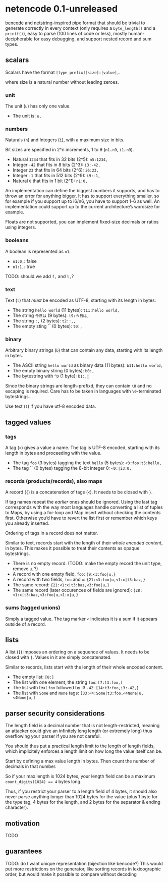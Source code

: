 # netencode 0.1-unreleased

[bencode][] and [netstring][]-inspired pipe format that should be trivial to generate correctly in every context (only requires a `byte_length()` and a `printf()`), easy to parse (100 lines of code or less), mostly human-decipherable for easy debugging, and support nested record and sum types.


## scalars

Scalars have the format `[type prefix][size]:[value],`.

where size is a natural number without leading zeroes.

### unit

The unit (`u`) has only one value.

* The unit is: `u,`

### numbers

Naturals (`n`) and Integers (`i`), with a maximum size in bits.

Bit sizes are specified in 2^n increments, 1 to 9 (`n1`..`n9`, `i1`..`n9`).

* Natural `1234` that fits in 32 bits (2^5): `n5:1234,`
* Integer `-42` that fits in 8 bits (2^3): `i3:-42,`
* Integer `23` that fits in 64 bits (2^6): `i6:23,`
* Integer `-1` that fits in 512 bits (2^9): `i9:-1,`
* Natural `0` that fits in 1 bit (2^1): `n1:0,`

An implementation can define the biggest numbers it supports, and has to throw an error for anything bigger. It has to support everything smaller, so for example if you support up to i6/n6, you have to support 1–6 as well. An implementation could support up to the current architecture’s wordsize for example.

Floats are not supported, you can implement fixed-size decimals or ratios using integers.

### booleans

A boolean is represented as `n1`.

* `n1:0,`: false
* `n1:1,`: true

TODO: should we add `f,` and `t,`?

### text

Text (`t`) that *must* be encoded as UTF-8, starting with its length in bytes:

* The string `hello world` (11 bytes): `t11:hello world,`
* The string `今日は` (9 bytes): `t9:今日は,`
* The string `:,` (2 bytes): `t2::,,`
* The empty sting `` (0 bytes): `t0:,`

### binary

Arbitrary binary strings (`b`) that can contain any data, starting with its length in bytes.

* The ASCII string `hello world` as binary data (11 bytes): `b11:hello world,`
* The empty binary string (0 bytes): `b0:,`
* The bytestring with `^D` (1 byte): `b1:,`

Since the binary strings are length-prefixd, they can contain `\0` and no escaping is required. Care has to be taken in languages with `\0`-terminated bytestrings.

Use text (`t`) if you have utf-8 encoded data.

## tagged values

### tags

A tag (`<`) gives a value a name. The tag is UTF-8 encoded, starting with its length in bytes and proceeding with the value.

* The tag `foo` (3 bytes) tagging the text `hello` (5 bytes): `<3:foo|t5:hello,`
* The tag `` (0 bytes) tagging the 8-bit integer 0: `<0:|i3:0,`

### records (products/records), also maps

A record (`{`) is a concatenation of tags (`<`). It needs to be closed with `}`.

If tag names repeat the *earlier* ones should be ignored.
Using the last tag corresponds with the way most languages handle converting a list of tuples to Maps, by using a for-loop and Map.insert without checking the contents first. Otherwise you’d have to revert the list first or remember which keys you already inserted.

Ordering of tags in a record does not matter.

Similar to text, records start with the length of their *whole encoded content*, in bytes. This makes it possible to treat their contents as opaque bytestrings.

* There is no empty record. (TODO: make the empty record the unit type, remove `u,`?)
* A record with one empty field, `foo`: `{9:<3:foo|u,}`
* A record with two fields, `foo` and `x`: `{21:<3:foo|u,<1:x|t3:baz,}`
* The same record: `{21:<1:x|t3:baz,<3:foo|u,}`
* The same record (later occurences of fields are ignored): `{28:<1:x|t3:baz,<3:foo|u,<1:x|u,}`

### sums (tagged unions)

Simply a tagged value. The tag marker `<` indicates it is a sum if it appears outside of a record.

## lists

A list (`[`) imposes an ordering on a sequence of values. It needs to be closed with `]`. Values in it are simply concatenated.

Similar to records, lists start with the length of their whole encoded content.

* The empty list: `[0:]`
* The list with one element, the string `foo`: `[7:t3:foo,]`
* The list with text `foo` followed by i3 `-42`: `[14:t3:foo,i3:-42,]`
* The list with `Some` and `None` tags: `[33:<4:Some|t3:foo,<4None|u,<4None|u,]`

## parser security considerations

The length field is a decimal number that is not length-restricted,
meaning an attacker could give an infinitely long length (or extremely long)
thus overflowing your parser if you are not careful.

You should thus put a practical length limit to the length of length fields,
which implicitely enforces a length limit on how long the value itself can be.

Start by defining a max value length in bytes.
Then count the number of decimals in that number.

So if your max length is 1024 bytes, your length field can be a maximum `count_digits(1024) == 4` bytes long.

Thus, if you restrict your parser to a length field of 4 bytes,
it should also never parse anything longer than 1024 bytes for the value
(plus 1 byte for the type tag, 4 bytes for the length, and 2 bytes for the separator & ending character).

## motivation

TODO

## guarantees

TODO: do I want unique representation (bijection like bencode?) This would put more restrictions on the generator, like sorting records in lexicographic order, but would make it possible to compare without decoding


[bencode]: https://en.wikipedia.org/wiki/Bencode
[netstring]: https://en.wikipedia.org/wiki/Netstring
